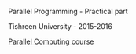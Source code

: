 Parallel Programming - Practical part

Tishreen University - 2015-2016

[Parallel Computing course](https://www.youtube.com/playlist?list=PLUz-WLX8OCU5MLpI5HNpGIQ-YTD0C8ED7)
